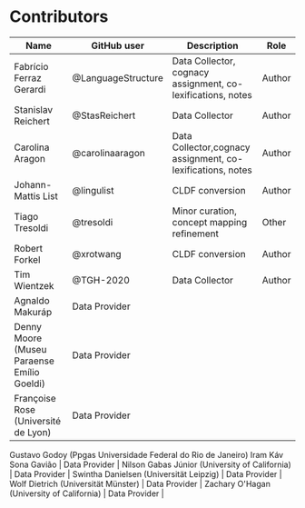 # Contributors

Name | GitHub user | Description | Role
--- | --- | --- | ---
Fabrício Ferraz Gerardi | @LanguageStructure | Data Collector, cognacy assignment, co-lexifications, notes | Author
Stanislav Reichert |@StasReichert | Data Collector | Author
Carolina Aragon | @carolinaaragon | Data Collector,cognacy assignment, co-lexifications, notes | Author
Johann-Mattis List | @lingulist | CLDF conversion | Author
Tiago Tresoldi | @tresoldi | Minor curation, concept mapping refinement | Other
Robert Forkel | @xrotwang | CLDF conversion | Author
Tim Wientzek | @TGH-2020 | Data Collector | Author
Agnaldo Makuráp | Data Provider | 
Denny Moore (Museu Paraense Emílio Goeldi) | Data Provider |
Françoise Rose (Université de Lyon)  | Data Provider |
Gustavo Godoy (Ppgas Universidade Federal do Rio de Janeiro)
Iram Káv Sona Gavião  | Data Provider |
Nilson Gabas Júnior (University of California)  | Data Provider |
Swintha Danielsen (Universität Leipzig)  | Data Provider |
Wolf Dietrich (Universität Münster)  | Data Provider |
Zachary O'Hagan (University of California)  | Data Provider |


